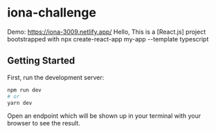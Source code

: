 # iona-challenge

Demo: https://iona-3009.netlify.app/
Hello, This is a [React.js] project bootstrapped with npx create-react-app my-app --template typescript

## Getting Started

First, run the development server:

```bash
npm run dev
# or
yarn dev
```

Open an endpoint which will be shown up in your terminal with your browser to see the result.

